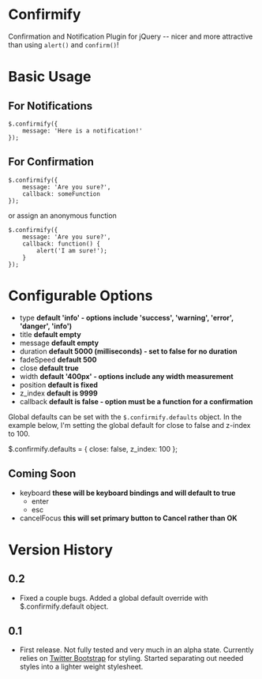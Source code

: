 # Confirmify #

Confirmation and Notification Plugin for jQuery -- nicer and more attractive than using `alert()` and `confirm()`!

# Basic Usage #

## For Notifications ##

	$.confirmify({
		message: 'Here is a notification!'	
	});

## For Confirmation ##

	$.confirmify({
		message: 'Are you sure?',
		callback: someFunction
	});

or assign an anonymous function

	$.confirmify({
		message: 'Are you sure?',
		callback: function() { 
			alert('I am sure!'); 
		}
	});

# Configurable Options #

* type **default 'info' - options include 'success', 'warning', 'error', 'danger', 'info')**
* title **default empty**
* message **default empty**
* duration **default 5000 (milliseconds) - set to false for no duration**
* fadeSpeed **default 500**
* close **default true**
* width **default '400px' - options include any width measurement**
* position **default is fixed**
* z_index **default is 9999**
* callback **default is false - option must be a function for a confirmation**

Global defaults can be set with the `$.confirmify.defaults` object. In the example below, I'm setting the global default for close to false and z-index to 100.

$.confirmify.defaults = {
	close: false,
	z_index: 100
};

## Coming Soon ##

* keyboard **these will be keyboard bindings and will default to true**
  * enter
  * esc
* cancelFocus **this will set primary button to Cancel rather than OK**

# Version History #

## 0.2 ##

* Fixed a couple bugs. Added a global default override with $.confirmify.default object.

## 0.1 ##
   
* First release. Not fully tested and very much in an alpha state. Currently relies on [Twitter Bootstrap](http://twitter.github.io/bootstrap/) for styling. Started separating out needed styles into a lighter weight stylesheet.
